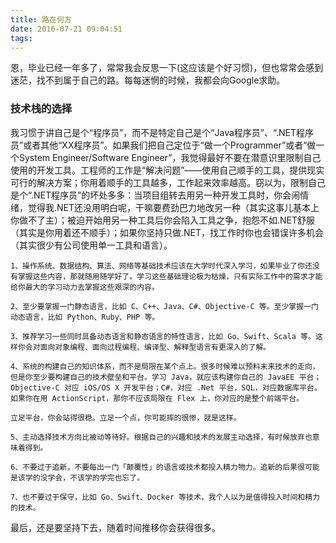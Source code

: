 ```yaml
---
title: 路在何方
date: 2016-07-21 09:04:51
tags:
---
```


恩，毕业已经一年多了，常常我会反思一下(这应该是个好习惯)，但也常常会感到迷茫，找不到属于自己的路。每每迷惘的时候，我都会向Google求助。

### 技术栈的选择

我习惯于讲自己是个“程序员”，而不是特定自己是个“Java程序员”、“.NET程序员”或者其他“XX程序员”。如果我们把自己定位于“做一个Programmer”或者“做一个System Engineer/Software Engineer”，我觉得最好不要在潜意识里限制自己使用的开发工具。工程师的工作是“解决问题”——使用自己顺手的工具，提供现实可行的解决方案；你用着顺手的工具越多，工作起来效率越高。窃以为，限制自己是个“.NET程序员”的坏处多多：当项目组转去用另一种开发工具时，你会闹情绪，觉得我.NET还没用明白呢，干嘛要费劲巴力地改另一种（其实这事儿基本上你做不了主）；被迫开始用另一种工具后你会陷入工具之争，抱怨不如.NET舒服（其实是你用着还不顺手）；如果你坚持只做.NET，找工作时你也会错误许多机会（其实很少有公司使用单一工具和语言）。

```
1、操作系统、数据结构、算法、网络等基础技术应该在大学时代深入学习，如果毕业了你还没有掌握这些内容，那就随用随学好了。学习这些基础理论极为枯燥，只有实际工作中的需求才能给你最大的学习动力去掌握这些艰深的内容。

2、至少要掌握一门静态语言，比如 C、C++、Java、C#、Objective-C 等。至少掌握一门动态语言，比如 Python、Ruby、PHP 等。

3、推荐学习一些同时具备动态语言和静态语言的特性语言，比如 Go、Swift、Scala 等。这样你会对面向对象编程、面向过程编程、编译型、解释型语言有更深入的了解。

4、系统的构建自己的知识体系，而不是局限在某个点上。很多时候难以预料未来技术的走向，但是你至少要构建自己的技术壁垒和平台。学习 Java，就应该构建你自己的 JavaEE 平台；Objective-C 对应 iOS/OS X 开发平台；C#，对应 .Net 平台，SQL，对应数据库平台。如果你在用 ActionScript，那你不应该局限在 Flex 上，你对应的是整个前端平台。

立足平台，你会站得很稳。立足一个点，你可能摔的很惨，就是这样。

5、主动选择技术方向比被动等待好。根据自己的兴趣和技术的发展主动选择，有时候放弃也意味着得到。

6、不要过于追新，不要每出一门「颠覆性」的语言或技术都投入精力物力。追新的后果很可能是该学的没学会，不该学的学完也忘了。

7、也不要过于保守，比如 Go、Swift、Docker 等技术，我个人以为是值得投入时间和精力的技术。
```

最后，还是要坚持下去，随着时间推移你会获得很多。